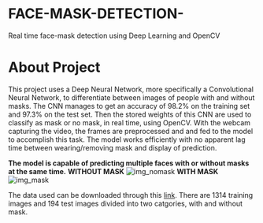 # FACE-MASK-DETECTION-

Real time face-mask detection using Deep Learning and OpenCV

# About Project

This project uses a Deep Neural Network, more specifically a Convolutional Neural Network, to differentiate between images of people with and without masks. The CNN manages to get an accuracy of 98.2% on the training set and 97.3% on the test set. Then the stored weights of this CNN are used to classify as mask or no mask, in real time, using OpenCV. With the webcam capturing the video, the frames are preprocessed and and fed to the model to accomplish this task. The model works efficiently with no apparent lag time between wearing/removing mask and display of prediction.

**The model is capable of predicting multiple faces with or without masks at the same time.**
**WITHOUT MASK**
![img_nomask](https://user-images.githubusercontent.com/58468853/126859175-aa504288-d1f9-4a09-bede-1e5ec7661cd1.PNG)
**WITH MASK**
![img_mask](https://user-images.githubusercontent.com/58468853/126859177-cc25866b-e200-4aef-b0c6-67be18c00735.PNG)

The data used can be downloaded through this [link](https://data-flair.training/blogs/download-face-mask-data/). 
There are 1314 training images and 194 test images divided into two catgories, with and without mask.
